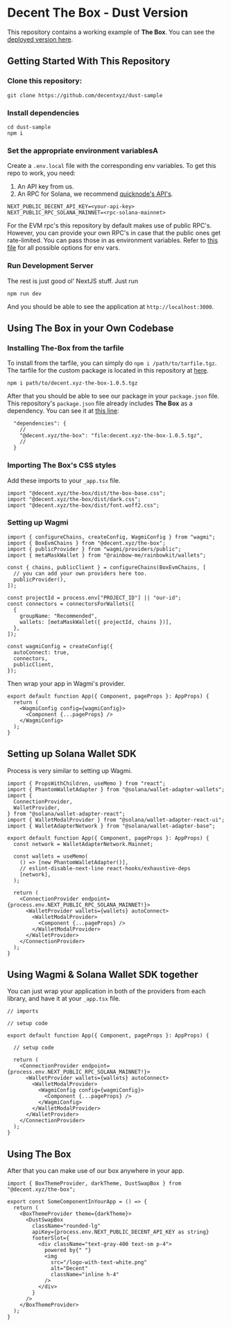 # Decent The Box - Dust Version

This repository contains a working example of **The Box**. You can see the
[deployed version here](https://dust-sample.vercel.app/).

## Getting Started With This Repository

### Clone this repository:

```
git clone https://github.com/decentxyz/dust-sample
```

### Install dependencies

```
cd dust-sample
npm i
```

### Set the appropriate environment variablesA

Create a `.env.local` file with the corresponding env variables. To get this repo
to work, you need:

1. An API key from us.
2. An RPC for Solana, we recommend [quicknode's API's](https://www.quicknode.com/).

```
NEXT_PUBLIC_DECENT_API_KEY=<your-api-key>
NEXT_PUBLIC_RPC_SOLANA_MAINNET=<rpc-solana-mainnet>
```

For the EVM rpc's this repository by default makes use of public RPC's. However, you
can provide your own RPC's in case that the public ones get rate-limited. You can
pass those in as environment variables. Refer to [this file](.env.example) for all
possible options for env vars.

### Run Development Server

The rest is just good ol' NextJS stuff. Just run

```
npm run dev
```

And you should be able to see the application at `http://localhost:3000`.

## Using The Box in your Own Codebase

### Installing The-Box from the tarfile

To install from the tarfile, you can simply do `npm i /path/to/tarfile.tgz`. The
tarfile for the custom package is located in this repository at
[here](decent.xyz-the-box-1.0.5.tgz).

```
npm i path/to/decent.xyz-the-box-1.0.5.tgz
```

After that you should be able to see our package in your `package.json` file.
This repository's `package.json` file already includes **The Box** as a dependency.
You can see it at [this line](package.json#L13):

```
  "dependencies": {
    //
    "@decent.xyz/the-box": "file:decent.xyz-the-box-1.0.5.tgz",
    //
  }
```

### Importing The Box's CSS styles

Add these imports to your `_app.tsx` file.

```
import "@decent.xyz/the-box/dist/the-box-base.css";
import "@decent.xyz/the-box/dist/dark.css";
import "@decent.xyz/the-box/dist/font.woff2.css";
```

### Setting up Wagmi

```
import { configureChains, createConfig, WagmiConfig } from "wagmi";
import { BoxEvmChains } from "@decent.xyz/the-box";
import { publicProvider } from "wagmi/providers/public";
import { metaMaskWallet } from "@rainbow-me/rainbowkit/wallets";

const { chains, publicClient } = configureChains(BoxEvmChains, [
  // you can add your own providers here too.
  publicProvider(),
]);

const projectId = process.env["PROJECT_ID"] || "our-id";
const connectors = connectorsForWallets([
  {
    groupName: "Recommended",
    wallets: [metaMaskWallet({ projectId, chains })],
  },
]);

const wagmiConfig = createConfig({
  autoConnect: true,
  connectors,
  publicClient,
});

```

Then wrap your app in Wagmi's provider.

```
export default function App({ Component, pageProps }: AppProps) {
  return (
    <WagmiConfig config={wagmiConfig}>
      <Component {...pageProps} />
    </WagmiConfig>
  );
}
```

## Setting up Solana Wallet SDK

Process is very similar to setting up Wagmi.

```
import { PropsWithChildren, useMemo } from "react";
import { PhantomWalletAdapter } from "@solana/wallet-adapter-wallets";
import {
  ConnectionProvider,
  WalletProvider,
} from "@solana/wallet-adapter-react";
import { WalletModalProvider } from "@solana/wallet-adapter-react-ui";
import { WalletAdapterNetwork } from "@solana/wallet-adapter-base";

export default function App({ Component, pageProps }: AppProps) {
  const network = WalletAdapterNetwork.Mainnet;

  const wallets = useMemo(
    () => [new PhantomWalletAdapter()],
    // eslint-disable-next-line react-hooks/exhaustive-deps
    [network],
  );

  return (
    <ConnectionProvider endpoint={process.env.NEXT_PUBLIC_RPC_SOLANA_MAINNET!}>
      <WalletProvider wallets={wallets} autoConnect>
        <WalletModalProvider>
          <Component {...pageProps} />
        </WalletModalProvider>
      </WalletProvider>
    </ConnectionProvider>
  );
}
```

## Using Wagmi & Solana Wallet SDK together

You can just wrap your application in both of the providers from each library, and
have it at your `_app.tsx` file.

```
// imports

// setup code

export default function App({ Component, pageProps }: AppProps) {

  // setup code

  return (
    <ConnectionProvider endpoint={process.env.NEXT_PUBLIC_RPC_SOLANA_MAINNET!}>
      <WalletProvider wallets={wallets} autoConnect>
        <WalletModalProvider>
          <WagmiConfig config={wagmiConfig}>
            <Component {...pageProps} />
          </WagmiConfig>
        </WalletModalProvider>
      </WalletProvider>
    </ConnectionProvider>
  );
}
```

## Using The Box

After that you can make use of our box anywhere in your app.

```
import { BoxThemeProvider, darkTheme, DustSwapBox } from "@decent.xyz/the-box";

export const SomeComponentInYourApp = () => {
  return (
    <BoxThemeProvider theme={darkTheme}>
      <DustSwapBox
        className="rounded-lg"
        apiKey={process.env.NEXT_PUBLIC_DECENT_API_KEY as string}
        footerSlot={
          <div className="text-gray-400 text-sm p-4">
            powered by{" "}
            <img
              src="/logo-with-text-white.png"
              alt="Decent"
              className="inline h-4"
            />
          </div>
        }
      />
    </BoxThemeProvider>
  );
}
```
